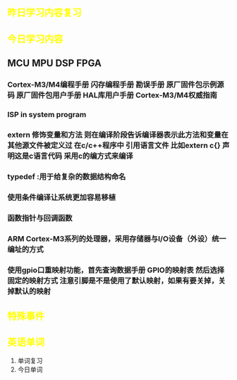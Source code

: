 ## <font color="yellow">昨日学习内容复习</font>
## <font color="yellow">今日学习内容</font>
## MCU MPU DSP FPGA
### Cortex-M3/M4编程手册 闪存编程手册 勘误手册 原厂固件包示例源码   原厂固件包用户手册  HAL库用户手册 Cortex-M3/M4权威指南
### ISP in system program
### extern 修饰变量和方法 则在编译阶段告诉编译器表示此方法和变量在其他源文件被定义过   在c/c++程序中 引用语言文件 比如extern c{} 声明这是c语言代码 采用c的编方式来编译 
### typedef :用于给复杂的数据结构命名

### 使用条件编译让系统更加容易移植

### 函数指针与回调函数

### ARM Cortex-M3系列的处理器，采用存储器与I/O设备（外设）统一编址的方式

### 使用gpio口重映射功能，首先查询数据手册 GPIO的映射表 然后选择固定的映射方式  注意引脚是不是使用了默认映射，如果有要关掉，关掉默认的映射

## <font color="yellow">特殊事件</font>
## <font color="yellow">英语单词</font>
1. 单词复习
2. 今日单词


